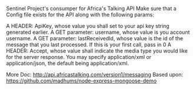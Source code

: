 Sentinel Project's consumper for Africa's Talking API
Make sure that a Config file exists for the API along with the following params:

A HEADER: ApiKey, whose value you shall set to your api key string generated earlier.
A GET parameter: username, whose value is you account username.
A GET parameter: lastReceivedId, whose value is the id of the message that you last processed. If this is your first call, pass in 0
A HEADER: Accept, whose value shall indicate the media type you would like for the server response. You may specify application/xml or application/json, the default being application/xml.

More Doc: http://api.africastalking.com/version1/messaging 
Based upon: https://github.com/madhums/node-express-mongoose-demo
